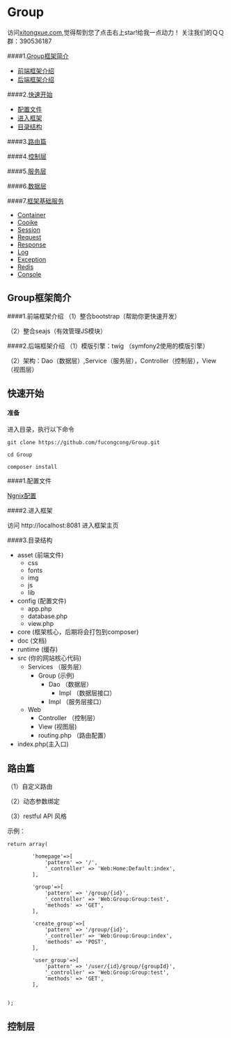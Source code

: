 # Group
访问[xitongxue.com](http://xitongxue.com),觉得帮到您了点击右上star!给我一点动力！
关注我们的ＱＱ群：390536187

####1.[Group框架简介](#user-content-Group框架简介)
- [前端框架介绍](#user-content-1前端框架介绍)
- [后端框架介绍](#user-content-2后端框架介绍)

####2.[快速开始](#user-content-快速开始)
- [配置文件](#user-content-1配置文件)
- [进入框架](#user-content-2进入框架)
- [目录结构](#user-content-3目录结构)

####3.[路由篇](#user-content-路由篇)

####4.[控制层](#user-content-控制层)

####5.[服务层](#user-content-服务层)

####6.[数据层](#user-content-数据层)

####7.[框架基础服务](#user-content-框架基础服务)
- [Container](#user-content-1Container)
- [Cooike](#user-content-2Cooike)
- [Session](#user-content-3Session)
- [Request](#user-content-4Request)
- [Response](#user-content-5Response)
- [Log](#user-content-6Log)
- [Exception](#user-content-7Exception)
- [Redis](#user-content-8Redis)
- [Console](#user-content-9Console)

## Group框架简介
####1.前端框架介绍
（1）整合bootstrap（帮助你更快速开发）

（2）整合seajs（有效管理JS模块）

####2.后端框架介绍
（1）模版引擎：twig （symfony2使用的模版引擎）

（2）架构：Dao（数据层）,Service（服务层），Controller（控制层），View（视图层）

## 快速开始
#### 准备
进入目录，执行以下命令

	git clone https://github.com/fucongcong/Group.git

	cd Group

	composer install

####1.配置文件

[Ngnix配置](https://github.com/fucongcong/Group/blob/master/doc/ngnix_server_config.txt)

####2.进入框架

访问 http://localhost:8081 进入框架主页

####3.目录结构
- asset (前端文件)
    - css
    - fonts
    - img
    - js
    - lib
- config (配置文件)
	- app.php
    - database.php
    - view.php
- core (框架核心，后期将会打包到composer)
- doc (文档)
- runtime (缓存)
- src (你的网站核心代码)
	- Services （服务层）
		- Group (示例)
			- Dao （数据层）
		  		- Impl （数据层接口）
		  	- Impl （服务层接口）
	- Web
	 	- Controller （控制层）
	 	- View (视图层)
	 	- routing.php （路由配置）
- index.php(主入口)

## 路由篇
（1）自定义路由

（2）动态参数绑定

（3）restful API 风格

示例：

	return array(

		    'homepage'=>[
		    	'pattern' => '/',
		    	'_controller' => 'Web:Home:Default:index',
		    ],

		    'group'=>[
		    	'pattern' => '/group/{id}',
		    	'_controller' => 'Web:Group:Group:test',
		    	'methods' => 'GET',
		    ],

		    'create_group'=>[
		        'pattern' => '/group/{id}',
		        '_controller' => 'Web:Group:Group:index',
		        'methods' => 'POST',
		    ],

		    'user_group'=>[
		    	'pattern' => '/user/{id}/group/{groupId}',
		    	'_controller' => 'Web:Group:Group:test',
		    	'methods' => 'GET',
		    ],


	);


## 控制层


